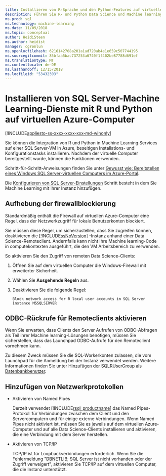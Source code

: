 ```yaml
---
title: Installieren von R-Sprache und den Python-Features auf virtuellen Azure-Computer – SQL Server Machine Learning Services
description: Führen Sie R- und Python Data Science und Machine learning-Lösungen auf einer SQL Server-VM in der Azure-Cloud.
ms.prod: sql
ms.technology: machine-learning
ms.date: 11/09/2018
ms.topic: conceptual
author: HeidiSteen
ms.author: heidist
manager: cgronlun
ms.openlocfilehash: 6216142708a201a1ad720ab4e1e659c507744195
ms.sourcegitcommit: 85bfaa5bac737253a6740f1f402be87788d691ef
ms.translationtype: MT
ms.contentlocale: de-DE
ms.lasthandoff: 12/15/2018
ms.locfileid: "53432303"
---
```

# <a name="install-sql-server-machine-learning-services-with-r-and-python-on-an-azure-virtual-machine"></a>Installieren von SQL Server-Machine Learning-Dienste mit R und Python auf virtuellen Azure-Computer
[!INCLUDE[appliesto-ss-xxxx-xxxx-xxx-md-winonly](../../includes/appliesto-ss-xxxx-xxxx-xxx-md-winonly.md)]

Sie können die Integration von R und Python in Machine Learning Services auf einer SQL Server-VM in Azure, beseitigen Installations- und Konfigurationstasks installieren. Nachdem der virtuelle Computer bereitgestellt wurde, können die Funktionen verwenden.
 
Schritt-für-Schritt-Anweisungen finden Sie unter [Gewusst wie: Bereitstellen eines Windows SQL Server-virtuellen Computers im Azure-Portal](https://docs.microsoft.com/azure/virtual-machines/windows/sql/virtual-machines-windows-portal-sql-server-provision).

Die [Konfigurieren von SQL Server-Einstellungen](https://docs.microsoft.com/azure/virtual-machines/windows/sql/virtual-machines-windows-portal-sql-server-provision#4-configure-sql-server-settings) Schritt besteht in dem Sie Machine Learning mit Ihrer Instanz hinzufügen.

<a name="firewall"></a>

## <a name="unblock-the-firewall"></a>Aufhebung der firewallblockierung

Standardmäßig enthält die Firewall auf virtuellen Azure-Computer eine Regel, dass der Netzwerkzugriff für lokale Benutzerkonten blockiert.

Sie müssen diese Regel, um sicherzustellen, dass Sie zugreifen können, deaktivieren die [!INCLUDE[ssNoVersion](../../includes/ssnoversion-md.md)] -Instanz anhand einer Data Science-Remoteclient.  Andernfalls kann nicht Ihre Machine learning-Code in computekontexten ausgeführt, die den VM Arbeitsbereich zu verwenden.

So aktivieren Sie den Zugriff von remoten Data Science-Clients:

1. Öffnen Sie auf dem virtuellen Computer die Windows-Firewall mit erweiterter Sicherheit.
2. Wählen Sie **Ausgehende Regeln** aus.
3. Deaktivieren Sie die folgende Regel:
  
     `Block network access for R local user accounts in SQL Server instance MSSQLSERVER`
  
## <a name="enable-odbc-callbacks-for-remote-clients"></a>ODBC-Rückrufe für Remoteclients aktivieren

Wenn Sie erwarten, dass Clients den Server Aufrufen von ODBC-Abfragen als Teil ihrer Machine learning-Lösungen benötigen, müssen Sie sicherstellen, dass das Launchpad ODBC-Aufrufe für den Remoteclient vornehmen kann. 

Zu diesem Zweck müssen Sie die SQL-Workerkonten zulassen, die vom Launchpad für die Anmeldung bei der Instanz verwendet werden. Weitere Informationen finden Sie unter [Hinzufügen der SQLRUserGroup als Datenbankbenutzer](../security/add-sqlrusergroup-to-database.md).

<a name="network"></a>

## <a name="add-network-protocols"></a>Hinzufügen von Netzwerkprotokollen

+ Aktivieren von Named Pipes
  
  Derzeit verwendet [!INCLUDE[rsql_productname](../../includes/rsql-productname-md.md)] das Named Pipes-Protokoll für Verbindungen zwischen dem Client und den Servercomputern und für einige externe Verbindungen. Wenn Named Pipes nicht aktiviert ist, müssen Sie es jeweils auf dem virtuellen Azure-Computer und auf alle Data Science-Clients installieren und aktivieren, die eine Verbindung mit dem Server herstellen.
  
+ Aktivieren von TCP/IP

  TCP/IP ist für Loopbackverbindungen erforderlich. Wenn Sie die Fehlermeldung "DBNETLIB; SQL Server ist nicht vorhanden oder der Zugriff verweigert", aktivieren Sie TCP/IP auf dem virtuellen Computer, die die Instanz unterstützt.